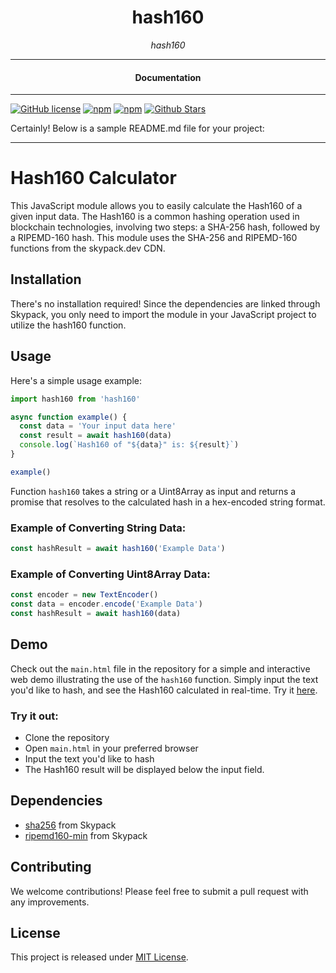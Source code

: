 <div align="center">  
  <h1>hash160</h1>
</div>

<div align="center">  
<i>hash160</i>
</div>

---

<div align="center">
<h4>Documentation</h4>
</div>

---

[![GitHub license](https://img.shields.io/badge/license-MIT-blue.svg)](https://github.com/brain-wallet/hash160/blob/gh-pages/LICENSE)
[![npm](https://img.shields.io/npm/v/hash160)](https://npmjs.com/package/hash160)
[![npm](https://img.shields.io/npm/dw/hash160.svg)](https://npmjs.com/package/hash160)
[![Github Stars](https://img.shields.io/github/stars/brain-wallet/hash160.svg)](https://github.com/brain-wallet/hash160/)

Certainly! Below is a sample README.md file for your project:

---

# Hash160 Calculator

This JavaScript module allows you to easily calculate the Hash160 of a given input data. The Hash160 is a common hashing operation used in blockchain technologies, involving two steps: a SHA-256 hash, followed by a RIPEMD-160 hash. This module uses the SHA-256 and RIPEMD-160 functions from the skypack.dev CDN.

## Installation

There's no installation required! Since the dependencies are linked through Skypack, you only need to import the module in your JavaScript project to utilize the hash160 function.

## Usage

Here's a simple usage example:

```javascript
import hash160 from 'hash160'

async function example() {
  const data = 'Your input data here'
  const result = await hash160(data)
  console.log(`Hash160 of "${data}" is: ${result}`)
}

example()
```

Function `hash160` takes a string or a Uint8Array as input and returns a promise that resolves to the calculated hash in a hex-encoded string format.

### Example of Converting String Data:

```javascript
const hashResult = await hash160('Example Data')
```

### Example of Converting Uint8Array Data:

```javascript
const encoder = new TextEncoder()
const data = encoder.encode('Example Data')
const hashResult = await hash160(data)
```

## Demo

Check out the `main.html` file in the repository for a simple and interactive web demo illustrating the use of the `hash160` function. Simply input the text you'd like to hash, and see the Hash160 calculated in real-time. Try it [here](./main.html).

### Try it out:

- Clone the repository
- Open `main.html` in your preferred browser
- Input the text you'd like to hash
- The Hash160 result will be displayed below the input field.

## Dependencies

- [sha256](https://cdn.skypack.dev/sha256) from Skypack
- [ripemd160-min](https://cdn.skypack.dev/ripemd160-min) from Skypack

## Contributing

We welcome contributions! Please feel free to submit a pull request with any improvements.

## License

This project is released under [MIT License](LICENSE).
